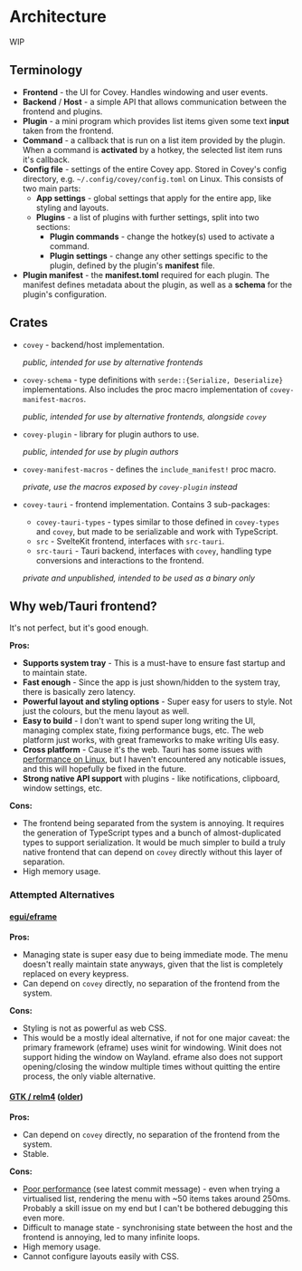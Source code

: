 # Architecture

WIP

## Terminology

-   **Frontend** - the UI for Covey. Handles windowing and user events.
-   **Backend** / **Host** - a simple API that allows communication between the frontend and plugins.
-   **Plugin** - a mini program which provides list items given some text **input** taken from the frontend.
-   **Command** - a callback that is run on a list item provided by the plugin. When a command is **activated** by a hotkey, the selected list item runs it's callback.
-   **Config file** - settings of the entire Covey app. Stored in Covey's config directory, e.g. `~/.config/covey/config.toml` on Linux. This consists of two main parts:
    -   **App settings** - global settings that apply for the entire app, like styling and layouts.
    -   **Plugins** - a list of plugins with further settings, split into two sections:
        -   **Plugin commands** - change the hotkey(s) used to activate a command.
        -   **Plugin settings** - change any other settings specific to the plugin, defined by the plugin's **manifest** file.
-   **Plugin manifest** - the **manifest.toml** required for each plugin. The manifest defines metadata about the plugin, as well as a **schema** for the plugin's configuration.

## Crates

-   `covey` - backend/host implementation.

    _public, intended for use by alternative frontends_

-   `covey-schema` - type definitions with `serde::{Serialize, Deserialize}` implementations. Also includes the proc macro implementation of `covey-manifest-macros`.

    _public, intended for use by alternative frontends, alongside `covey`_

-   `covey-plugin` - library for plugin authors to use.

    _public, intended for use by plugin authors_

-   `covey-manifest-macros` - defines the `include_manifest!` proc macro.

    _private, use the macros exposed by `covey-plugin` instead_

-   `covey-tauri` - frontend implementation. Contains 3 sub-packages:

    -   `covey-tauri-types` - types similar to those defined in `covey-types` and `covey`, but made to be serializable and work with TypeScript.
    -   `src` - SvelteKit frontend, interfaces with `src-tauri`.
    -   `src-tauri` - Tauri backend, interfaces with `covey`, handling type conversions and interactions to the frontend.

    _private and unpublished, intended to be used as a binary only_

## Why web/Tauri frontend?

It's not perfect, but it's good enough.

**Pros:**

-   **Supports system tray** - This is a must-have to ensure fast startup and to maintain state.
-   **Fast enough** - Since the app is just shown/hidden to the system tray, there is basically zero latency.
-   **Powerful layout and styling options** - Super easy for users to style. Not just the colours, but the menu layout as well.
-   **Easy to build** - I don't want to spend super long writing the UI, managing complex state, fixing performance bugs, etc. The web platform just works, with great frameworks to make writing UIs easy.
-   **Cross platform** - Cause it's the web. Tauri has some issues with [performance on Linux](https://github.com/tauri-apps/tauri/issues/3988#issuecomment-1447098957), but I haven't encountered any noticable issues, and this will hopefully be fixed in the future.
-   **Strong native API support** with plugins - like notifications, clipboard, window settings, etc.

**Cons:**

-   The frontend being separated from the system is annoying. It requires the generation of TypeScript types and a bunch of almost-duplicated types to support serialization. It would be much simpler to build a truly native frontend that can depend on `covey` directly without this layer of separation.
-   High memory usage.

### Attempted Alternatives

#### [egui/eframe](https://github.com/blorbb/covey/pull/1)

**Pros:**

-   Managing state is super easy due to being immediate mode. The menu doesn't really maintain state anyways, given that the list is completely replaced on every keypress.
-   Can depend on `covey` directly, no separation of the frontend from the system.

**Cons:**

-   Styling is not as powerful as web CSS.
-   This would be a mostly ideal alternative, if not for one major caveat: the primary framework (eframe) uses winit for windowing. Winit does not support hiding the window on Wayland. eframe also does not support opening/closing the window multiple times without quitting the entire process, the only viable alternative.

#### [GTK / relm4](https://github.com/blorbb/covey/tree/reactive) ([older](https://github.com/blorbb/covey/pull/2))

**Pros:**

-   Can depend on `covey` directly, no separation of the frontend from the system.
-   Stable.

**Cons:**

-   [Poor performance](https://github.com/blorbb/covey/tree/grid-view-rendering) (see latest commit message) - even when trying a virtualised list, rendering the menu with ~50 items takes around 250ms. Probably a skill issue on my end but I can't be bothered debugging this even more.
-   Difficult to manage state - synchronising state between the host and the frontend is annoying, led to many infinite loops.
-   High memory usage.
-   Cannot configure layouts easily with CSS.
